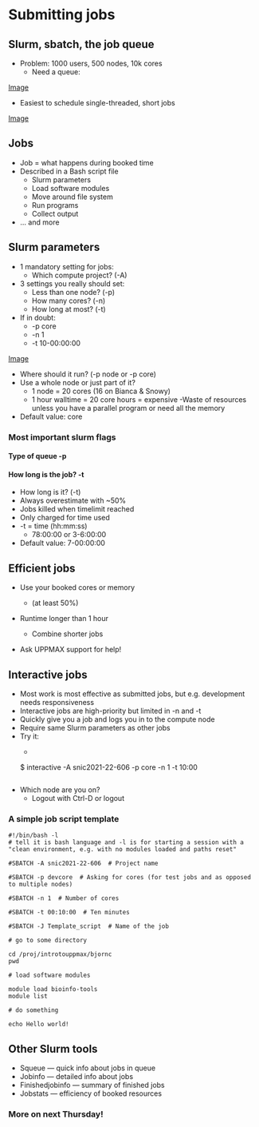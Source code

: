 # Submitting jobs

## Slurm, sbatch, the job queue
- Problem: 1000 users, 500 nodes, 10k cores
  - Need a queue:

[Image](./img/queue1.png)

- Easiest to schedule single-threaded, short jobs

[Image](./img/queue2.pngqueue3.png)

## Jobs
- Job = what happens during booked time
- Described in a Bash script file
  - Slurm parameters
  - Load software modules
  - Move around file system
  - Run programs
  - Collect output
- ... and more

## Slurm parameters
- 1 mandatory setting for jobs:
  - Which compute project? (-A)
- 3 settings you really should set:
  - Less than one node? (-p)
  - How many cores? (-n)
  - How long at most? (-t)
- If in doubt:
  - -p core
  - -n 1
  - -t 10-00:00:00

[Image](./img/queue1.png)

 

- Where should it run? (-p node or -p core)
- Use a whole node or just part of it?
  - 1 node = 20 cores (16 on Bianca & Snowy)
  - 1 hour walltime = 20 core hours = expensive
   -Waste of resources unless you have a parallel program or need all the memory
- Default value: core
    
### Most important slurm flags

#### Type of queue -p

#### How long is the job? -t

- How long is it? (-t)
- Always overestimate with ~50%
- Jobs killed when timelimit reached
- Only charged for time used
- -t = time (hh:mm:ss)
  - 78:00:00 or 3-6:00:00
- Default value: 7-00:00:00

## Efficient jobs
- Use your booked cores or memory
  - (at least 50%)

- Runtime longer than 1 hour
  - Combine shorter jobs
- Ask UPPMAX support for help!

## Interactive jobs
-  Most work is most effective as submitted jobs, but e.g. development needs responsiveness
- Interactive jobs are high-priority but limited in -n and -t
- Quickly give you a job and logs you in to the compute node
- Require same Slurm parameters as other jobs
- Try it:
  - ```bash=
  $ interactive -A snic2021-22-606 -p core -n 1 -t 10:00
    ```
- Which node are you on?
  - Logout with Ctrl-D or logout

 
### A simple job script template

```bash=
#!/bin/bash -l 
# tell it is bash language and -l is for starting a session with a "clean environment, e.g. with no modules loaded and paths reset"

#SBATCH -A snic2021-22-606  # Project name

#SBATCH -p devcore  # Asking for cores (for test jobs and as opposed to multiple nodes) 

#SBATCH -n 1  # Number of cores

#SBATCH -t 00:10:00  # Ten minutes

#SBATCH -J Template_script  # Name of the job

# go to some directory

cd /proj/introtouppmax/bjornc
pwd

# load software modules

module load bioinfo-tools
module list

# do something

echo Hello world!  

```

## Other Slurm tools

- Squeue — quick info about jobs in queue
- Jobinfo — detailed info about jobs
- Finishedjobinfo — summary of finished jobs
- Jobstats — efficiency of booked resources

 
### More on next Thursday!

 

 
